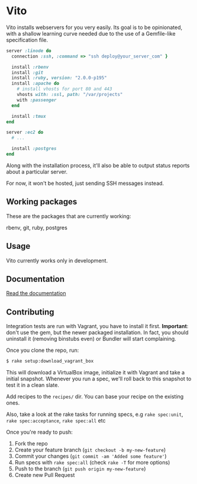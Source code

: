 # Vito

Vito installs webservers for you very easily. Its goal is to be opinionated,
with a shallow learning curve needed due to the use of a Gemfile-like specification
file.

```ruby
server :linode do
  connection :ssh, :command => "ssh deploy@your_server_com" }

  install :rbenv
  install :git
  install :ruby, version: "2.0.0-p195"
  install :apache do
    # install vhosts for port 80 and 443
    vhosts with: :ssl, path: "/var/projects"
    with :passenger
  end

  install :tmux
end

server :ec2 do
  # ...

  install :postgres
end
```

Along with the installation process, it'll also be able to output status reports
about a particular server.

For now, it won't be hosted, just sending SSH messages instead.

## Working packages

These are the packages that are currently working:

rbenv, git, ruby, postgres

## Usage

Vito currently works only in development.

## Documentation

[Read the documentation](http://github.com/kurko/vito/blob/master/docs/manual.md)

## Contributing

Integration tests are run with Vagrant, you have to install it first. **Important**:
don't use the gem, but the newer packaged installation. In fact, you should
uninstall it (removing binstubs even) or Bundler will start complaining.

Once you clone the repo, run:

```bash
$ rake setup:download_vagrant_box
```

This will download a VirtualBox image, initialize it with Vagrant and take a
initial snapshot. Whenever you run a spec, we'll roll back to this snapshot
to test it in a clean slate.

Add recipes to the `recipes/` dir. You can base your recipe on the existing ones.

Also, take a look at the rake tasks for running specs, e.g `rake spec:unit`,
`rake spec:acceptance`, `rake spec:all` etc

Once you're ready to push:

1. Fork the repo
3. Create your feature branch (`git checkout -b my-new-feature`)
4. Commit your changes (`git commit -am 'Added some feature'`)
5. Run specs with `rake spec:all` (check `rake -T` for more options)
6. Push to the branch (`git push origin my-new-feature`)
7. Create new Pull Request
